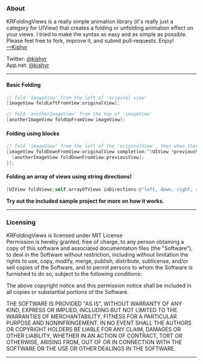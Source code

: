 ### About 
KRFoldingViews is a really simple animation library (it's really just a category for UIView) that creates a folding or unfolding animation effect on your views. I tried to make the syntax as easy and as simple as possible. Please feel free to fork, improve it, and submit pull-requests. Enjoy!    
[&mdash;Kishyr](http://kishyr.ramdi.al)  

Twitter: [@kishyr](http://twitter.com/kishyr)  
App.net: [@kishyr](http://alpha.app.net/kishyr)

---
#### Basic Folding
```objective-c
// fold 'imageView' from the left of 'original view'
[imageView foldLeftFromView:originalView];

// fold 'anotherImageView' from the top of 'imageView'
[anotherImageView foldUpFromView:imageView];
```

#### Folding using blocks
```objective-c
// fold 'imageView' from the left of the 'originalView', then when that's complete, fold 'anotherImageView' from the bottom of 'imageView' (the previous view)
[imageView foldDownFromView:originalView completion:^(UIView *previousView) {
  [anotherImageView foldDownFromView:previousView];
}];
```

#### Folding an array of views using string directions!
```objective-c
[UIView foldViews:self.arrayOfViews inDirections:@"left, down, right, right, up, up, left, left, up" fromOriginalView:originalView];
```

**Try out the included sample project for more on how it works.**

---
### Licensing

KRFoldingViews is licensed under MIT License  
Permission is hereby granted, free of charge, to any person obtaining a copy
of this software and associated documentation files (the "Software"), to deal
in the Software without restriction, including without limitation the rights
to use, copy, modify, merge, publish, distribute, sublicense, and/or sell
copies of the Software, and to permit persons to whom the Software is
furnished to do so, subject to the following conditions:

The above copyright notice and this permission notice shall be included in
all copies or substantial portions of the Software.

THE SOFTWARE IS PROVIDED "AS IS", WITHOUT WARRANTY OF ANY KIND, EXPRESS OR
IMPLIED, INCLUDING BUT NOT LIMITED TO THE WARRANTIES OF MERCHANTABILITY,
FITNESS FOR A PARTICULAR PURPOSE AND NONINFRINGEMENT. IN NO EVENT SHALL THE
AUTHORS OR COPYRIGHT HOLDERS BE LIABLE FOR ANY CLAIM, DAMAGES OR OTHER
LIABILITY, WHETHER IN AN ACTION OF CONTRACT, TORT OR OTHERWISE, ARISING FROM,
OUT OF OR IN CONNECTION WITH THE SOFTWARE OR THE USE OR OTHER DEALINGS IN
THE SOFTWARE.

---
